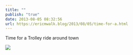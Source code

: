```yaml
---
title: ""
publish: "true"
date: 2013-08-05 08:32:56
url: https://ericmwalk.blog/2013/08/05/time-for-a.html
---
```


Time for a Trolley ride around town

![](https://ericmwalk.blog/uploads/2022/718f041dac.jpg)